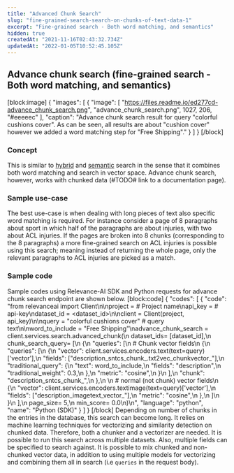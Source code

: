 ```yaml
---
title: "Advanced Chunk Search"
slug: "fine-grained-search-search-on-chunks-of-text-data-1"
excerpt: "Fine-grained search - Both word matching, and semantics"
hidden: true
createdAt: "2021-11-16T02:43:32.734Z"
updatedAt: "2022-01-05T10:52:45.105Z"
---
```

## Advance chunk search (fine-grained search - Both word matching, and semantics)
[block:image]
{
  "images": [
    {
      "image": [
        "https://files.readme.io/ed277cd-advance_chunk_search.png",
        "advance_chunk_search.png",
        1027,
        206,
        "#eeeeec"
      ],
      "caption": "Advance chunk search result for query \"colorful cushions cover\". As can be seen, all results are about \"cushion cover\" however we added a word matching step for \"Free Shipping\"."
    }
  ]
}
[/block]
### Concept
This is similar to [hybrid](https://docs.relevance.ai/docs/pure-word-matching-pure-vector-search-or-combination-of-both-1) and [semantic](https://docs.relevance.ai/docs/pure-word-matching-pure-vector-search-or-combination-of-both-2) search in the sense that it combines both word matching and search in vector space. Advance chunk search, however, works with chunked data (#TODO# link to a documentation page).

### Sample use-case
The best use-case is when dealing with long pieces of text also specific word matching is required. For instance consider a page of 8 paragraphs about sport in which half of the paragraphs are about injuries, with two about ACL injuries. If the pages are broken into 8 chunks (corresponding to the 8 paragraphs) a more fine-grained search on ACL injuries is possible using this search; meaning instead of returning the whole page, only the relevant paragraphs to ACL injuries are picked as a match.

### Sample code
Sample codes using Relevance-AI SDK and Python requests for advance chunk search endpoint are shown below.
[block:code]
{
  "codes": [
    {
      "code": "from relevanceai import Client\n\nproject = <PROJECT-NAME>  # Project name\napi_key = <API-KEY>       # api-key\ndataset_id = <dataset_id>\n\nclient = Client(project, api_key)\n\nquery = \"colorful cushions cover\"  # query text\n\nword_to_include = \"Free Shipping\"\nadvance_chunk_search = client.services.search.advanced_chunk(\n        dataset_ids= [dataset_id],\n        chunk_search_query= [\n            {\n                \"queries\": [\n                    # Chunk vector fields\n                    {\n                        \"queries\": [\n                            {\n                                \"vector\": client.services.encoders.text(text=query)['vector'],\n                                \"fields\": [\"description_sntcs_chunk_.txt2vec_chunkvector_\"],\n                                \"traditional_query\": {\n                                    \"text\": word_to_include,\n                                    \"fields\": \"description\",\n                                    \"traditional_weight\": 0.3,\n                                },\n                                \"metric\": \"cosine\",\n                            }\n                        ],\n                        \"chunk\": \"description_sntcs_chunk_\",\n                    },\n                  \n                    # normal (not chunk) vector fields\n                    {\n                        \"vector\": client.services.encoders.textimage(text=query)['vector'],\n                        \"fields\": [\"description_imagetext_vector_\"],\n                        \"metric\": \"cosine\",\n                    },\n                ]\n            }\n        ],\n        page_size= 5,\n        min_score= 0.0\n)\n",
      "language": "python",
      "name": "Python (SDK)"
    }
  ]
}
[/block]
Depending on number of chunks in the entries in the database, this search can become long. It relies on machine learning techniques for vectorizing and similarity detection on chunked data. Therefore, both a chunker and a vectorizer are needed. It is possible to run this search across multiple datasets. Also, multiple fields can be specified to search against. It is possible to mix chunked and non-chunked vector data, in addition to using multiple models for vectorizing and combining them all in search (i.e `queries` in the request body).
